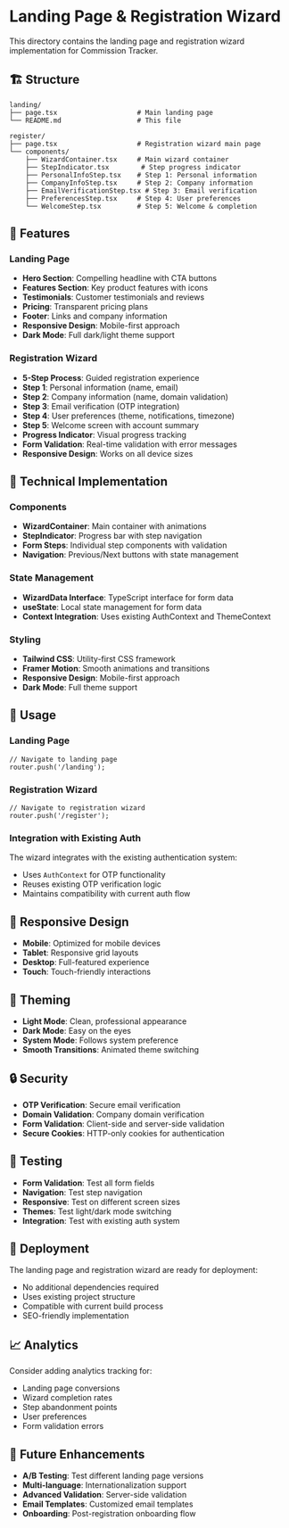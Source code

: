# Landing Page & Registration Wizard

This directory contains the landing page and registration wizard implementation for Commission Tracker.

## 🏗️ Structure

```
landing/
├── page.tsx                    # Main landing page
└── README.md                   # This file

register/
├── page.tsx                    # Registration wizard main page
└── components/
    ├── WizardContainer.tsx     # Main wizard container
    ├── StepIndicator.tsx        # Step progress indicator
    ├── PersonalInfoStep.tsx    # Step 1: Personal information
    ├── CompanyInfoStep.tsx     # Step 2: Company information
    ├── EmailVerificationStep.tsx # Step 3: Email verification
    ├── PreferencesStep.tsx     # Step 4: User preferences
    └── WelcomeStep.tsx         # Step 5: Welcome & completion
```

## 🎯 Features

### Landing Page
- **Hero Section**: Compelling headline with CTA buttons
- **Features Section**: Key product features with icons
- **Testimonials**: Customer testimonials and reviews
- **Pricing**: Transparent pricing plans
- **Footer**: Links and company information
- **Responsive Design**: Mobile-first approach
- **Dark Mode**: Full dark/light theme support

### Registration Wizard
- **5-Step Process**: Guided registration experience
- **Step 1**: Personal information (name, email)
- **Step 2**: Company information (name, domain validation)
- **Step 3**: Email verification (OTP integration)
- **Step 4**: User preferences (theme, notifications, timezone)
- **Step 5**: Welcome screen with account summary
- **Progress Indicator**: Visual progress tracking
- **Form Validation**: Real-time validation with error messages
- **Responsive Design**: Works on all device sizes

## 🔧 Technical Implementation

### Components
- **WizardContainer**: Main container with animations
- **StepIndicator**: Progress bar with step navigation
- **Form Steps**: Individual step components with validation
- **Navigation**: Previous/Next buttons with state management

### State Management
- **WizardData Interface**: TypeScript interface for form data
- **useState**: Local state management for form data
- **Context Integration**: Uses existing AuthContext and ThemeContext

### Styling
- **Tailwind CSS**: Utility-first CSS framework
- **Framer Motion**: Smooth animations and transitions
- **Responsive Design**: Mobile-first approach
- **Dark Mode**: Full theme support

## 🚀 Usage

### Landing Page
```tsx
// Navigate to landing page
router.push('/landing');
```

### Registration Wizard
```tsx
// Navigate to registration wizard
router.push('/register');
```

### Integration with Existing Auth
The wizard integrates with the existing authentication system:
- Uses `AuthContext` for OTP functionality
- Reuses existing OTP verification logic
- Maintains compatibility with current auth flow

## 📱 Responsive Design

- **Mobile**: Optimized for mobile devices
- **Tablet**: Responsive grid layouts
- **Desktop**: Full-featured experience
- **Touch**: Touch-friendly interactions

## 🎨 Theming

- **Light Mode**: Clean, professional appearance
- **Dark Mode**: Easy on the eyes
- **System Mode**: Follows system preference
- **Smooth Transitions**: Animated theme switching

## 🔒 Security

- **OTP Verification**: Secure email verification
- **Domain Validation**: Company domain verification
- **Form Validation**: Client-side and server-side validation
- **Secure Cookies**: HTTP-only cookies for authentication

## 🧪 Testing

- **Form Validation**: Test all form fields
- **Navigation**: Test step navigation
- **Responsive**: Test on different screen sizes
- **Themes**: Test light/dark mode switching
- **Integration**: Test with existing auth system

## 🚀 Deployment

The landing page and registration wizard are ready for deployment:
- No additional dependencies required
- Uses existing project structure
- Compatible with current build process
- SEO-friendly implementation

## 📈 Analytics

Consider adding analytics tracking for:
- Landing page conversions
- Wizard completion rates
- Step abandonment points
- User preferences
- Form validation errors

## 🔄 Future Enhancements

- **A/B Testing**: Test different landing page versions
- **Multi-language**: Internationalization support
- **Advanced Validation**: Server-side validation
- **Email Templates**: Customized email templates
- **Onboarding**: Post-registration onboarding flow

